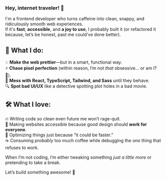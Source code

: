 ### Hey, internet traveler! 👋

I'm a frontend developer who turns caffeine into clean, snappy, and ridiculously smooth web experiences.  
If it's **fast**, **accessible**, and **a joy to use**, I probably built it (or refactored it because, let’s be honest, past me could’ve done better).  

## 🚀 What I do:  
💡 **Make the web prettier**—but in a smart, functional way.  
⚡ **Chase pixel perfection** (within reason, I’m not *that* obsessive… or am I? 🤔).  
🎨 **Mess with React, TypeScript, Tailwind, and Sass** until they behave.  
🔍 **Spot bad UI/UX** like a detective spotting plot holes in a bad movie.  

## 🛠️ What I love:  
🔥 Writing code so clean even future me won’t rage-quit.  
🎯 Making websites accessible because good design should **work for everyone**.  
🚀 Optimizing things just because “it could be faster.”  
☕ Consuming *probably* too much coffee while debugging the *one* thing that refuses to work.  

When I’m not coding, I’m either tweaking something *just a little more* or pretending to take a break.  

Let’s build something awesome! 🚀  
